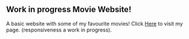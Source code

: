 ## Work in progress Movie Website!

A basic website with some of my favourite movies! Click <a href="https://enjaeantonio.github.io/moviewebsite/">Here</a> to visit my page. (responsiveness a work in progress).